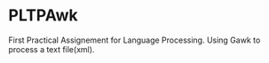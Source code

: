 # PLTPAwk
First Practical Assignement for Language Processing. Using Gawk to process a text file(xml).
